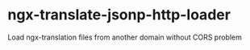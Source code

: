 # ngx-translate-jsonp-http-loader
Load ngx-translation files from another domain without CORS problem
